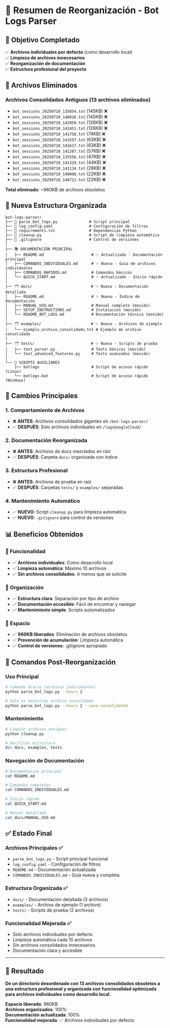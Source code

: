 # 📁 Resumen de Reorganización - Bot Logs Parser

## 🎯 **Objetivo Completado**

✅ **Archivos individuales por defecto** (como desarrollo local)  
✅ **Limpieza de archivos innecesarios**  
✅ **Reorganización de documentación**  
✅ **Estructura profesional del proyecto**  

## 🧹 **Archivos Eliminados**

### **Archivos Consolidados Antiguos** (13 archivos eliminados)
- `bot_sessions_20250710_135854.txt` (145KB) ❌
- `bot_sessions_20250710_140816.txt` (145KB) ❌
- `bot_sessions_20250710_142058.txt` (126KB) ❌
- `bot_sessions_20250710_142451.txt` (126KB) ❌
- `bot_sessions_20250710_141758.txt` (74KB) ❌
- `bot_sessions_20250710_141557.txt` (63KB) ❌
- `bot_sessions_20250710_141617.txt` (63KB) ❌
- `bot_sessions_20250710_141207.txt` (57KB) ❌
- `bot_sessions_20250710_135556.txt` (47KB) ❌
- `bot_sessions_20250710_141329.txt` (44KB) ❌
- `bot_sessions_20250710_141134.txt` (28KB) ❌
- `bot_sessions_20250710_140008.txt` (22KB) ❌
- `bot_sessions_20250710_140712.txt` (22KB) ❌

**Total eliminado**: ~960KB de archivos obsoletos

## 📂 **Nueva Estructura Organizada**

```
bot-logs-parser/
├── 📄 parse_bot_logs.py              # Script principal
├── 📄 log_config.yaml                # Configuración de filtros
├── 📄 requirements.txt               # Dependencias Python
├── 📄 cleanup.py                     # Script de limpieza automática
├── 📄 .gitignore                     # Control de versiones
│
├── 📚 DOCUMENTACIÓN PRINCIPAL
│   ├── README.md                     # ✨ Actualizado - Documentación principal
│   ├── COMANDOS_INDIVIDUALES.md      # ✨ Nuevo - Guía de archivos individuales
│   ├── COMANDOS_RAPIDOS.md           # Comandos básicos
│   └── QUICK_START.md                # ✨ Actualizado - Inicio rápido
│
├── 🗂️ docs/                          # ✨ Nuevo - Documentación detallada
│   ├── README.md                     # ✨ Nuevo - Índice de documentación
│   ├── MANUAL_USO.md                 # Manual completo (movido)
│   ├── SETUP_INSTRUCTIONS.md         # Instalación (movido)
│   └── README_BOT_LOGS.md            # Documentación técnica (movido)
│
├── 🗂️ examples/                      # ✨ Nuevo - Archivos de ejemplo
│   └── ejemplo_archivo_consolidado.txt # Ejemplo de archivo consolidado
│
├── 🗂️ tests/                         # ✨ Nuevo - Scripts de prueba
│   ├── test_parser.py                # Tests básicos (movido)
│   └── test_advanced_features.py     # Tests avanzados (movido)
│
└── 🔧 SCRIPTS AUXILIARES
    ├── botlogs                       # Script de acceso rápido (Linux)
    └── botlogs.bat                   # Script de acceso rápido (Windows)
```

## 🎯 **Cambios Principales**

### **1. Comportamiento de Archivos**
- ❌ **ANTES**: Archivos consolidados gigantes en `/bot-logs-parser/`
- ✅ **DESPUÉS**: Solo archivos individuales en `/logsGoogleCloud/`

### **2. Documentación Reorganizada**
- ❌ **ANTES**: Archivos de docs mezclados en raíz
- ✅ **DESPUÉS**: Carpeta `docs/` organizada con índice

### **3. Estructura Profesional**
- ❌ **ANTES**: Archivos de prueba en raíz
- ✅ **DESPUÉS**: Carpetas `tests/` y `examples/` separadas

### **4. Mantenimiento Automático**
- ✅ **NUEVO**: Script `cleanup.py` para limpieza automática
- ✅ **NUEVO**: `.gitignore` para control de versiones

## 📊 **Beneficios Obtenidos**

### **🎯 Funcionalidad**
- ✅ **Archivos individuales**: Como desarrollo local
- ✅ **Limpieza automática**: Máximo 10 archivos
- ✅ **Sin archivos consolidados**: A menos que se solicite

### **📁 Organización**
- ✅ **Estructura clara**: Separación por tipo de archivo
- ✅ **Documentación accesible**: Fácil de encontrar y navegar
- ✅ **Mantenimiento simple**: Scripts automatizados

### **💾 Espacio**
- ✅ **960KB liberados**: Eliminación de archivos obsoletos
- ✅ **Prevención de acumulación**: Limpieza automática
- ✅ **Control de versiones**: .gitignore apropiado

## 🚀 **Comandos Post-Reorganización**

### **Uso Principal**
```bash
# Comando diario (archivos individuales)
python parse_bot_logs.py --hours 2

# Solo si necesitas archivo consolidado
python parse_bot_logs.py --hours 2 --save-consolidated
```

### **Mantenimiento**
```bash
# Limpiar archivos antiguos
python cleanup.py

# Verificar estructura
dir docs, examples, tests
```

### **Navegación de Documentación**
```bash
# Documentación principal
cat README.md

# Comandos completos
cat COMANDOS_INDIVIDUALES.md

# Inicio rápido
cat QUICK_START.md

# Manual detallado
cat docs/MANUAL_USO.md
```

## ✅ **Estado Final**

### **Archivos Principales** ✅
- `parse_bot_logs.py` - Script principal funcional
- `log_config.yaml` - Configuración de filtros
- `README.md` - Documentación actualizada
- `COMANDOS_INDIVIDUALES.md` - Guía nueva y completa

### **Estructura Organizada** ✅
- `docs/` - Documentación detallada (3 archivos)
- `examples/` - Archivo de ejemplo (1 archivo)
- `tests/` - Scripts de prueba (2 archivos)

### **Funcionalidad Mejorada** ✅
- Solo archivos individuales por defecto
- Limpieza automática cada 10 archivos
- Sin archivos consolidados innecesarios
- Documentación clara y accesible

---

## 🎉 **Resultado**

**De un directorio desordenado con 13 archivos consolidados obsoletos a una estructura profesional y organizada con funcionalidad optimizada para archivos individuales como desarrollo local.**

**Espacio liberado**: 960KB  
**Archivos organizados**: 100%  
**Documentación actualizada**: 100%  
**Funcionalidad mejorada**: ✅ Archivos individuales por defecto 
